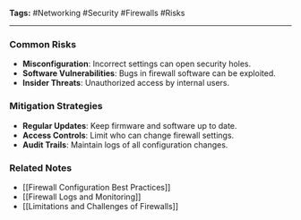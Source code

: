 **Tags:** #Networking #Security #Firewalls #Risks

---

### **Common Risks**

- **Misconfiguration**: Incorrect settings can open security holes.
- **Software Vulnerabilities**: Bugs in firewall software can be exploited.
- **Insider Threats**: Unauthorized access by internal users.

### **Mitigation Strategies**

- **Regular Updates**: Keep firmware and software up to date.
- **Access Controls**: Limit who can change firewall settings.
- **Audit Trails**: Maintain logs of all configuration changes.

### **Related Notes**

- [[Firewall Configuration Best Practices]]
- [[Firewall Logs and Monitoring]]
- [[Limitations and Challenges of Firewalls]]
